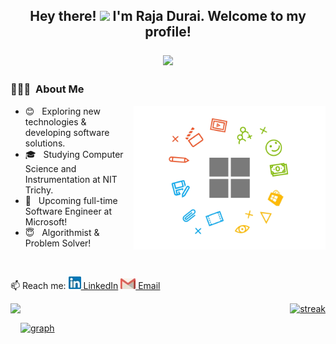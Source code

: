 <h2 align="center">
  Hey there!
  <img src="https://media.giphy.com/media/hvRJCLFzcasrR4ia7z/giphy.gif" width="28">
  I'm Raja Durai. Welcome to my profile!
  <p align="center">
  <a href="https://github.com/Raja58"><img src="https://readme-typing-svg.herokuapp.com/?lines=from%20github%20import%20Raja58%20;I'm%20always%20trying%20to%20get%20better%20:);&font=monospace%20Code&center=true&width=440&height=45&color=f75c7e&vCenter=true&size=22"></a>
</p>
</h2>
<h3> 👨🏻‍💻 &nbsp;About Me </h3>

<img height="230em" align = "right" src="https://github.com/Raja58/Task-3-JPMorgan-Chase-Co-Software-Engineering-Virtual-Experience/blob/main/Microsoft%20done.gif" />
<!-- <br/> -->

- 😊 &nbsp; Exploring new technologies & developing software solutions.
- 🎓 &nbsp; Studying Computer Science and Instrumentation at NIT Trichy.
- 💼 &nbsp; Upcoming full-time Software Engineer at Microsoft!
- 😇 &nbsp; Algorithmist & Problem Solver!
<!-- ![Raja's github stats](https://github-readme-stats.vercel.app/api?username=Raja58&show_icons=true&theme=dark) -->
<br/>

📫 Reach me:
 [![Linkedin](https://github.com/Raja58/ProShop-eCommerce/blob/main/in.jpg) LinkedIn](https://www.linkedin.com/in/raja58)  [![Email](https://github.com/Raja58/ProShop-eCommerce/blob/main/mail.jpg) Email](mailto:rajadurainit@gmail.com)

<a href="https://github.com/Raja58">
  <img height="180em" align = "left" src="https://github-readme-stats.vercel.app/api/top-langs/?username=Raja58&theme=dark&layout=compact" />
</a>
<p align="right">
  <a href="https://github.com/Raja58">
    <img height="174em" title="get streak" alt="streak" src="https://github-readme-streak-stats.herokuapp.com/?user=Raja58&theme=monokai-metallian&hide_border=true"/>
  </a>
</p>

<a href="https://github.com/Raja58"><img alt="graph" src="https://denvercoder1-activity-graph.herokuapp.com/graph/?username=Raja58&bg_color=1F222E&color=F8D866&line=F85D7F&point=FFFFFF&hide_border=true" /></a>
